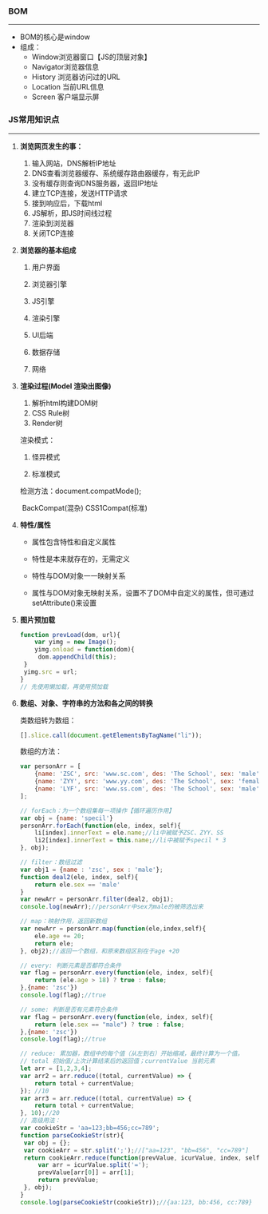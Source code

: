 ### BOM

****

- BOM的核心是window
- 组成：
  - Window浏览器窗口【JS的顶层对象】
  - Navigator浏览器信息
  - History 浏览器访问过的URL
  - Location 当前URL信息
  - Screen 客户端显示屏



### JS常用知识点

****

1. **浏览网页发生的事：**

   1. 输入网站，DNS解析IP地址
   2. DNS查看浏览器缓存、系统缓存路由器缓存，有无此IP
   3. 没有缓存则查询DNS服务器，返回IP地址
   4. 建立TCP连接，发送HTTP请求
   5. 接到响应后，下载html
   6. JS解析，即JS时间线过程
   7. 渲染到浏览器
   8. 关闭TCP连接

2. **浏览器的基本组成**

   1. 用户界面

   2. 浏览器引擎

   3. JS引擎

   4. 渲染引擎

   5. UI后端

   6. 数据存储

   7. 网络


3. **渲染过程(Model 渲染出图像)**

   1. 解析html构建DOM树
   2. CSS Rule树
   3. Render树

   渲染模式：

   1. 怪异模式

   2. 标准模式

   检测方法：document.compatMode();

   ​	BackCompat(混杂)		CSS1Compat(标准)


4. **特性/属性**

   - 属性包含特性和自定义属性

   - 特性是本来就存在的，无需定义

   - 特性与DOM对象一一映射关系

   - 属性与DOM对象无映射关系，设置不了DOM中自定义的属性，但可通过setAttribute()来设置

5. **图片预加载**

   ~~~javascript
   function prevLoad(dom, url){
       var yimg = new Image();
       yimg.onload = function(dom){
       	dom.appendChild(this);
   	}
   	yimg.src = url;
   }
   // 先使用懒加载，再使用预加载
   ~~~

6. **数组、对象、字符串的方法和各之间的转换**

   类数组转为数组：

   ~~~javascript
   [].slice.call(document.getElementsByTagName("li"));
   ~~~

   数组的方法：

   ~~~javascript
   var personArr = [
       {name: 'ZSC', src: 'www.sc.com', des: 'The School', sex: 'male', age: 23},
       {name: 'ZYY', src: 'www.yy.com', des: 'The School', sex: 'female', age: 23},
       {name: 'LYF', src: 'www.ss.com', des: 'The School', sex: 'male', age: 22}
   ];
   
   // forEach：为一个数组集每一项操作【循环遍历作用】
   var obj = {name: 'specil'}
   personArr.forEach(function(ele, index, self){
       li[index].innerText = ele.name;//li中被赋予ZSC、ZYY、SS
       li2[index].innerText = this.name;//li中被赋予specil * 3
   }, obj);
   
   // filter：数组过滤
   var obj1 = {name : 'zsc', sex : 'male'};
   function deal2(ele, index, self){
       return ele.sex == 'male'
   }
   var newArr = personArr.filter(deal2, obj1);
   console.log(newArr);//personArr中sex为male的被筛选出来
   
   // map：映射作用，返回新数组
   var newArr = personArr.map(function(ele,index,self){
       ele.age += 20;
       return ele;
   }, obj2);//返回一个数组，和原来数组区别在于age +20
   
   // every: 判断元素是否都符合条件
   var flag = personArr.every(function(ele, index, self){
       return (ele.age > 18) ? true : false;
   },{name: 'zsc'})
   console.log(flag);//true
   
   // some: 判断是否有元素符合条件
   var flag = personArr.every(function(ele, index, self){
       return (ele.sex == "male") ? true : false;
   },{name: 'zsc'})
   console.log(flag);//true
   
   // reduce: 累加器，数组中的每个值（从左到右）开始缩减，最终计算为一个值。
   // total 初始值/上次计算结束后的返回值；currentValue 当前元素
   let arr = [1,2,3,4];
   var arr2 = arr.reduce((total, currentValue) => {
       return total + currentValue;
   }); //10
   var arr3 = arr.reduce((total, currentValue) => {
       return total + currentValue;
   }, 10);//20
   // 高级用法：
   var cookieStr = 'aa=123;bb=456;cc=789';
   function parseCookieStr(str){
   	var obj = {};
   	var cookieArr = str.split(';');//["aa=123", "bb=456", "cc=789"]
   	return cookieArr.reduce(function(prevValue, icurValue, index, self){
   		var arr = icurValue.split('=');
   		prevValue[arr[0]] = arr[1];
   		return prevValue;
   	}, obj);
   }
   console.log(parseCookieStr(cookieStr));//{aa:123, bb:456, cc:789}
   ~~~
